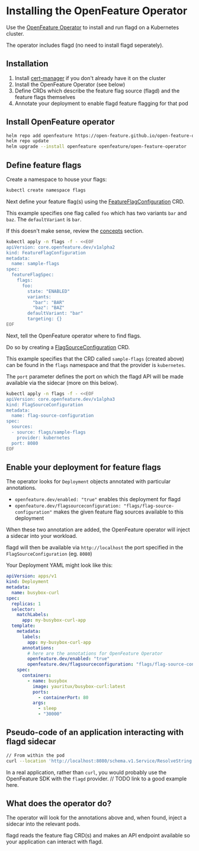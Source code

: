 # Installing the OpenFeature Operator

Use the [OpenFeature Operator](https://github.com/open-feature/open-feature-operator) to install and run flagd on a Kubernetes cluster.

The operator includes flagd (no need to install flagd seperately).

## Installation

1. Install [cert-manager](https://cert-manager.io/docs/installation/) if you don't already have it on the cluster
1. Install the OpenFeature Operator (see below)
1. Define CRDs which describe the feature flag source (flagd) and the feature flags themselves
1. Annotate your deployment to enable flagd feature flagging for that pod

## Install OpenFeature operator

```bash
helm repo add openfeature https://open-feature.github.io/open-feature-operator/
helm repo update
helm upgrade --install openfeature openfeature/open-feature-operator
```

## Define feature flags

Create a namespace to house your flags:

```bash
kubectl create namespace flags
```

Next define your feature flag(s) using the [FeatureFlagConfiguration](./crds/featureflagconfiguration.md) CRD.

This example specifies one flag called `foo` which has two variants `bar` and `baz`. The `defaultVariant` is `bar`.

If this doesn't make sense, review the [concepts](../concepts/index.md) section.

```bash
kubectl apply -n flags -f - <<EOF
apiVersion: core.openfeature.dev/v1alpha2
kind: FeatureFlagConfiguration
metadata:
  name: sample-flags
spec:
  featureFlagSpec:
    flags:
      foo:
        state: "ENABLED"
        variants:
          "bar": "BAR"
          "baz": "BAZ"
        defaultVariant: "bar"
        targeting: {}
EOF
```

Next, tell the OpenFeature operator where to find flags.

Do so by creating a [FlagSourceConfiguration](./crds/flagsourceconfiguration.md) CRD.

This example specifies that the CRD called `sample-flags` (created above) can be found in the `flags` namespace and that the provider is `kubernetes`.

The `port` parameter defines the port on which the flagd API will be made available via the sidecar (more on this below).

```bash
kubectl apply -n flags -f - <<EOF
apiVersion: core.openfeature.dev/v1alpha3
kind: FlagSourceConfiguration
metadata:
  name: flag-source-configuration
spec:
  sources:
  - source: flags/sample-flags
    provider: kubernetes
  port: 8080
EOF
```

## Enable your deployment for feature flags

The operator looks for `Deployment` objects annotated with particular annotations.

- `openfeature.dev/enabled: "true"` enables this deployment for flagd
- `openfeature.dev/flagsourceconfiguration: "flags/flag-source-configuration"` makes the given feature flag sources available to this deployment

When these two annotation are added, the OpenFeature operator will inject a sidecar into your workload.

flagd will then be available via `http://localhost` the port specified in the `FlagSourceConfiguration` (eg. `8080`)

Your Deployment YAML might look like this:

```yaml
apiVersion: apps/v1
kind: Deployment
metadata:
  name: busybox-curl
spec:
  replicas: 1
  selector:
    matchLabels:
      app: my-busybox-curl-app
  template:
    metadata:
      labels:
        app: my-busybox-curl-app
      annotations:
        # here are the annotations for OpenFeature Operator
        openfeature.dev/enabled: "true"
        openfeature.dev/flagsourceconfiguration: "flags/flag-source-configuration"
    spec:
      containers:
        - name: busybox
          image: yauritux/busybox-curl:latest
          ports:
            - containerPort: 80
          args:
            - sleep
            - "30000"
```

## Pseudo-code of an application interacting with flagd sidecar

```bash
// From within the pod
curl --location 'http://localhost:8080/schema.v1.Service/ResolveString' --header 'Content-Type: application/json' --data '{ "flagKey":"foo"}'
```

In a real application, rather than `curl`, you would probably use the OpenFeature SDK with the `flagd` provider. // TODO link to a good example here.

## What does the operator do?

The operator will look for the annotations above and, when found, inject a sidecar into the relevant pods.

flagd reads the feature flag CRD(s) and makes an API endpoint available so your application can interact with flagd.
